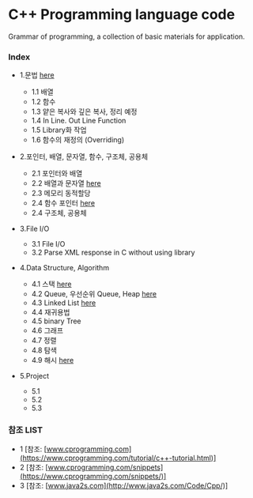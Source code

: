 # C++ Programming language code
Grammar of programming, a collection of basic materials for application.
### Index
* 1.문법 [here](https://github.com/csbyun-data/CPP-Pro/blob/main/chap01/README.md)
  *  1.1 배열
  *  1.2 함수
  *  1.3 얕은 복사와 깊은 복사, 정리 예정
  *  1.4 In Line. Out Line Function
  *  1.5 Library화 작업
  *  1.6 함수의 재정의 (Overriding)
  
* 2.포인터, 배열, 문자열, 함수, 구조체, 공용체 
  *   2.1 포인터와 배열
  *   2.2 배열과 문자열 [here](https://github.com/csbyun-data/CPP-Pro/blob/main/chap02/String/README.md)
  *   2.3 메모리 동적할당
  *   2.4 함수 포인터 [here](https://github.com/csbyun-data/CPP-Pro/blob/main/chap02/Function_Pointer/README.md)
  *   2.4 구조체, 공용체
  
* 3.File I/O 
  *   3.1 File I/O
  *   3.2 Parse XML response in C without using library

* 4.Data Structure, Algorithm 
  *   4.1 스택 [here](https://github.com/csbyun-data/CPP-Pro/blob/main/chap04/Stack/README.md)
  *   4.2 Queue, 우선순위 Queue, Heap [here](https://github.com/csbyun-data/CPP-Pro/blob/main/chap04/Queue/README.md)
  *   4.3 Linked List [here](https://github.com/csbyun-data/CPP-Pro/blob/main/chap04/LinkeList/README.md)
  *   4.4 재귀용법
  *   4.5 binary Tree
  *   4.6 그래프
  *   4.7 정렬
  *   4.8 탐색
  *   4.9 해시 [here]()

* 5.Project
  *   5.1 
  *   5.2 
  *   5.3 

### 참조 LIST
  * 1 [참조: [www.cprogramming.com](https://www.cprogramming.com/tutorial/c++-tutorial.html)]
  * 2 [참조: [www.cprogramming.com/snippets](https://www.cprogramming.com/snippets/)]
  * 3 [참조: [www.java2s.com](http://www.java2s.com/Code/Cpp/)]
     
